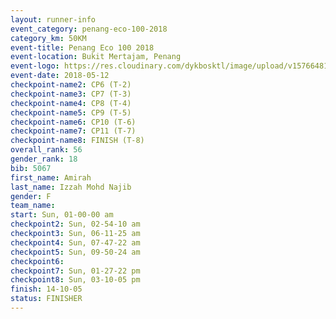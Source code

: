 ```yaml
--- 
layout: runner-info 
event_category: penang-eco-100-2018 
category_km: 50KM 
event-title: Penang Eco 100 2018 
event-location: Bukit Mertajam, Penang 
event-logo: https://res.cloudinary.com/dykbosktl/image/upload/v1576648106/Logo/Logo_lovxhg.jpg 
event-date: 2018-05-12 
checkpoint-name2: CP6 (T-2) 
checkpoint-name3: CP7 (T-3) 
checkpoint-name4: CP8 (T-4) 
checkpoint-name5: CP9 (T-5) 
checkpoint-name6: CP10 (T-6) 
checkpoint-name7: CP11 (T-7) 
checkpoint-name8: FINISH (T-8) 
overall_rank: 56
gender_rank: 18
bib: 5067
first_name: Amirah
last_name: Izzah Mohd Najib
gender: F
team_name: 
start: Sun, 01-00-00 am
checkpoint2: Sun, 02-54-10 am
checkpoint3: Sun, 06-11-25 am
checkpoint4: Sun, 07-47-22 am
checkpoint5: Sun, 09-50-24 am
checkpoint6: 
checkpoint7: Sun, 01-27-22 pm
checkpoint8: Sun, 03-10-05 pm
finish: 14-10-05
status: FINISHER
--- 
```

